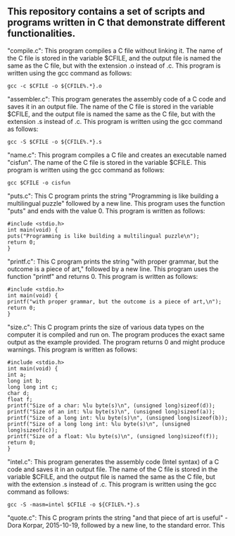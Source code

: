 ## This repository contains a set of scripts and programs written in C that demonstrate different functionalities.

"compile.c": This program compiles a C file without linking it. The name of the C file is stored in the variable $CFILE, and the output file is named the same as the C file, but with the extension .o instead of .c. This program is written using the gcc command as follows:
```
gcc -c $CFILE -o ${CFILE%.*}.o
```

"assembler.c": This program generates the assembly code of a C code and saves it in an output file. The name of the C file is stored in the variable $CFILE, and the output file is named the same as the C file, but with the extension .s instead of .c. This program is written using the gcc command as follows:
```
gcc -S $CFILE -o ${CFILE%.*}.s
```

"name.c": This program compiles a C file and creates an executable named "cisfun". The name of the C file is stored in the variable $CFILE. This program is written using the gcc command as follows:
```
gcc $CFILE -o cisfun
```

"puts.c": This C program prints the string "Programming is like building a multilingual puzzle" followed by a new line. This program uses the function "puts" and ends with the value 0. This program is written as follows:
```
#include <stdio.h>
int main(void) {
puts("Programming is like building a multilingual puzzle\n");
return 0;
}
```

"printf.c": This C program prints the string "with proper grammar, but the outcome is a piece of art," followed by a new line. This program uses the function "printf" and returns 0. This program is written as follows:
```
#include <stdio.h>
int main(void) {
printf("with proper grammar, but the outcome is a piece of art,\n");
return 0;
}
```

"size.c": This C program prints the size of various data types on the computer it is compiled and run on. The program produces the exact same output as the example provided. The program returns 0 and might produce warnings. This program is written as follows:

```
#include <stdio.h>
int main(void) {
int a;
long int b;
long long int c;
char d;
float f;
printf("Size of a char: %lu byte(s)\n", (unsigned long)sizeof(d));
printf("Size of an int: %lu byte(s)\n", (unsigned long)sizeof(a));
printf("Size of a long int: %lu byte(s)\n", (unsigned long)sizeof(b));
printf("Size of a long long int: %lu byte(s)\n", (unsigned long)sizeof(c));
printf("Size of a float: %lu byte(s)\n", (unsigned long)sizeof(f));
return 0;
}
```

"intel.c": This program generates the assembly code (Intel syntax) of a C code and saves it in an output file. The name of the C file is stored in the variable $CFILE, and the output file is named the same as the C file, but with the extension .s instead of .c. This program is written using the gcc command as follows:

```
gcc -S -masm=intel $CFILE -o ${CFILE%.*}.s
```

"quote.c": This C program prints the string "and that piece of art is useful" - Dora Korpar, 2015-10-19, followed by a new line, to the standard error. This



